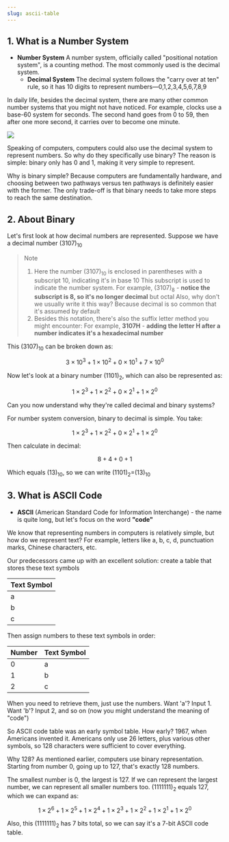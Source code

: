 ```yaml
---
slug: ascii-table
---
```


## 1. What is a Number System
- **Number System** A number system, officially called "positional notation system", is a counting method. The most commonly used is the decimal system.
	- **Decimal System** The decimal system follows the "carry over at ten" rule, so it has 10 digits to represent numbers—0,1,2,3,4,5,6,7,8,9

In daily life, besides the decimal system, there are many other common number systems that you might not have noticed. For example, clocks use a base-60 system for seconds. The second hand goes from 0 to 59, then after one more second, it carries over to become one minute.

![](https://img.wukaipeng.com/2023/12/02-115952-agK68o-20200501113329606.jpg)

Speaking of computers, computers could also use the decimal system to represent numbers. So why do they specifically use binary? The reason is simple: binary only has 0 and 1, making it very simple to represent.

Why is binary simple? Because computers are fundamentally hardware, and choosing between two pathways versus ten pathways is definitely easier with the former. The only trade-off is that binary needs to take more steps to reach the same destination.

## 2. About Binary

Let's first look at how decimal numbers are represented. Suppose we have a decimal number $(3107)_{10}$
> Note
> 1. Here the number $(3107)_{10}$ is enclosed in parentheses with a subscript 10, indicating it's in base 10
> This subscript is used to indicate the number system. For example, $(3107)_{8}$ - **notice the subscript is 8, so it's no longer decimal** but octal
> Also, why don't we usually write it this way? Because decimal is so common that it's assumed by default
> 2. Besides this notation, there's also the suffix letter method you might encounter:
> For example, **3107H** - **adding the letter H after a number indicates it's a hexadecimal number**

This $(3107)_{10}$ can be broken down as:

$$
3×10^3+1×10^2+0×10^1+7×10^0   
$$

Now let's look at a binary number $(1101)_2$, which can also be represented as:

$$
1×2^3+1×2^2+0×2^1+1×2^0
$$

Can you now understand why they're called decimal and binary systems?

For number system conversion, binary to decimal is simple. You take:

$$
1×2^3+1×2^2+0×2^1+1×2^0
$$

Then calculate in decimal:

$$
8+4+0+1
$$

Which equals $(13)_{10}$, so we can write $(1101)_2$=$(13)_{10}$

## 3. What is ASCII Code

- **ASCII** (American Standard Code for Information Interchange) - the name is quite long, but let's focus on the word **"code"**

We know that representing numbers in computers is relatively simple, but how do we represent text? For example, letters like a, b, c, d, punctuation marks, Chinese characters, etc.

Our predecessors came up with an excellent solution: create a table that stores these text symbols

|Text Symbol|
|-|
|a|
|b|
|c|

Then assign numbers to these text symbols in order:

|Number|Text Symbol|
|-|-|
|0|a|
|1|b|
|2|c|

When you need to retrieve them, just use the numbers. Want 'a'? Input 1. Want 'b'? Input 2, and so on (now you might understand the meaning of "code")

So ASCII code table was an early symbol table. How early? 1967, when Americans invented it. Americans only use 26 letters, plus various other symbols, so 128 characters were sufficient to cover everything.

Why 128? As mentioned earlier, computers use binary representation. Starting from number 0, going up to 127, that's exactly 128 numbers.

The smallest number is 0, the largest is 127. If we can represent the largest number, we can represent all smaller numbers too. $(1111111)_2$ equals 127, which we can expand as:

$$
1×2^6+1×2^5+1×2^4+1×2^3+1×2^2+1×2^1+1×2^0
$$

Also, this $(1111111)_2$ has 7 bits total, so we can say it's a 7-bit ASCII code table.
